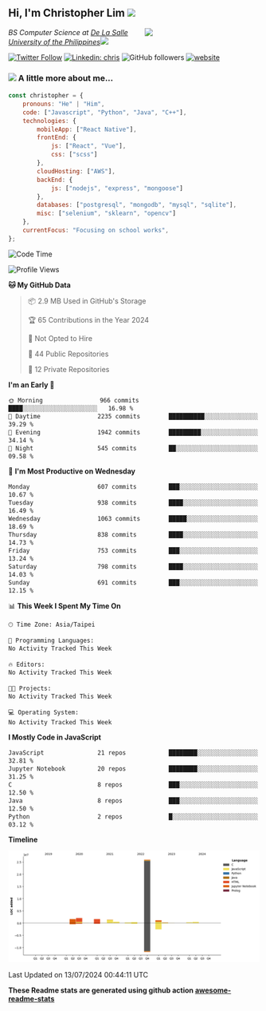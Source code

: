 <h2>Hi, I'm Christopher Lim <img src="https://media3.giphy.com/media/r3SVtaGUukD5V6UjzP/giphy.gif" width="50" /></h2>
<img align='right' src="https://media.giphy.com/media/M9gbBd9nbDrOTu1Mqx/giphy.gif" width="230">
<p><em>BS Computer Science at <a href="https://www.dlsu.edu.ph/">De La Salle University of the Philippines</a><img src="https://media.giphy.com/media/WUlplcMpOCEmTGBtBW/giphy.gif" width="30"> 
</em></p>

[![Twitter Follow](https://img.shields.io/twitter/follow/ClovesJL?label=Follow)](https://twitter.com/intent/follow?screen_name=ClovesJL)
[![Linkedin: chris](https://img.shields.io/badge/-chris-blue?style=flat-square&logo=Linkedin&logoColor=white&link=https://www.linkedin.com/in/christopher-lim-122831183/)](https://www.linkedin.com/in/christopher-lim-122831183/)
![GitHub followers](https://img.shields.io/github/followers/cc-visionary?label=Follow&style=social)
[![website](https://img.shields.io/badge/Website-46a2f1.svg?&style=flat-square&logo=Google-Chrome&logoColor=white&link=http://christopherlim.surge.sh/)](http://christopherlim.surge.sh/)

### <img src="https://media.giphy.com/media/VgCDAzcKvsR6OM0uWg/giphy.gif" width="50"> A little more about me...  

```javascript
const christopher = {
    pronouns: "He" | "Him",
    code: ["Javascript", "Python", "Java", "C++"],
    technologies: {
        mobileApp: ["React Native"],
        frontEnd: {
            js: ["React", "Vue"],
            css: ["scss"]
        },
        cloudHosting: ["AWS"],
        backEnd: {
            js: ["nodejs", "express", "mongoose"]
        },
        databases: ["postgresql", "mongodb", "mysql", "sqlite"],
        misc: ["selenium", "sklearn", "opencv"]
    },
    currentFocus: "Focusing on school works",
};
```

<!--START_SECTION:waka-->
![Code Time](http://img.shields.io/badge/Code%20Time-825%20hrs%2018%20mins-blue)

![Profile Views](http://img.shields.io/badge/Profile%20Views-0-blue)

**🐱 My GitHub Data** 

> 📦 2.9 MB Used in GitHub's Storage 
 > 
> 🏆 65 Contributions in the Year 2024
 > 
> 🚫 Not Opted to Hire
 > 
> 📜 44 Public Repositories 
 > 
> 🔑 12 Private Repositories 
 > 
**I'm an Early 🐤** 

```text
🌞 Morning                966 commits         ████░░░░░░░░░░░░░░░░░░░░░   16.98 % 
🌆 Daytime                2235 commits        ██████████░░░░░░░░░░░░░░░   39.29 % 
🌃 Evening                1942 commits        █████████░░░░░░░░░░░░░░░░   34.14 % 
🌙 Night                  545 commits         ██░░░░░░░░░░░░░░░░░░░░░░░   09.58 % 
```
📅 **I'm Most Productive on Wednesday** 

```text
Monday                   607 commits         ███░░░░░░░░░░░░░░░░░░░░░░   10.67 % 
Tuesday                  938 commits         ████░░░░░░░░░░░░░░░░░░░░░   16.49 % 
Wednesday                1063 commits        █████░░░░░░░░░░░░░░░░░░░░   18.69 % 
Thursday                 838 commits         ████░░░░░░░░░░░░░░░░░░░░░   14.73 % 
Friday                   753 commits         ███░░░░░░░░░░░░░░░░░░░░░░   13.24 % 
Saturday                 798 commits         ████░░░░░░░░░░░░░░░░░░░░░   14.03 % 
Sunday                   691 commits         ███░░░░░░░░░░░░░░░░░░░░░░   12.15 % 
```


📊 **This Week I Spent My Time On** 

```text
🕑︎ Time Zone: Asia/Taipei

💬 Programming Languages: 
No Activity Tracked This Week

🔥 Editors: 
No Activity Tracked This Week

🐱‍💻 Projects: 
No Activity Tracked This Week

💻 Operating System: 
No Activity Tracked This Week
```

**I Mostly Code in JavaScript** 

```text
JavaScript               21 repos            ████████░░░░░░░░░░░░░░░░░   32.81 % 
Jupyter Notebook         20 repos            ████████░░░░░░░░░░░░░░░░░   31.25 % 
C                        8 repos             ███░░░░░░░░░░░░░░░░░░░░░░   12.50 % 
Java                     8 repos             ███░░░░░░░░░░░░░░░░░░░░░░   12.50 % 
Python                   2 repos             █░░░░░░░░░░░░░░░░░░░░░░░░   03.12 % 
```



**Timeline**

![Lines of Code chart](https://raw.githubusercontent.com/cc-visionary/cc-visionary/master/assets/bar_graph.png)


 Last Updated on 13/07/2024 00:44:11 UTC
<!--END_SECTION:waka-->

**These Readme stats are generated using github action [awesome-readme-stats](https://github.com/anmol098/waka-readme-stats)**
